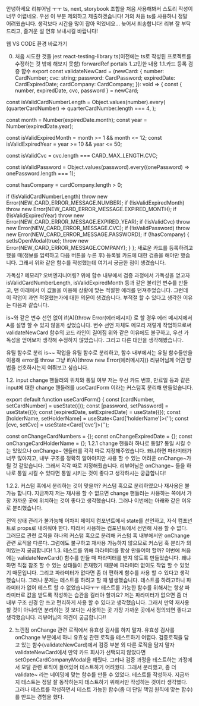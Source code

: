 안녕하세요 리뷰어님 ㅜㅜ
ts, next, storybook 조합을 처음 사용해봐서 스토리 작성이 너무 어렵네요. 우선 이 부분 제외하고 제출하겠습니다!
거의 처음 ts를 사용하니 정말 어려웠습니다. 생각보다 시간을 많이 잡아 먹었네요... 늦어서 죄송합니다!
리뷰 잘 부탁드리고, 즐거운 설 연휴 보내시길 바랍니다!

웹 VS CODE 환경
바로가기

0. 처음 시도한 것들
jest
react-testing-library
ts(이전에는 ts로 작성된 프로젝트를 수정하는 것 밖에 해보지 못함)
forwardRef
portals
1.고민한 내용
1.1.카드 등록 검증 함수
export const validateNewCard = (newCard: {
  number: CardNumber;
  cvc: string;
  password: CardPassword;
  expiredDate: CardExpiredDate;
  cardCompany: CardCompany;
}): void => {
  const { number, expiredDate, cvc, password } = newCard;

  const isValidCardNumberLength = Object.values(number).every(
    (quarterCardNumber) => quarterCardNumber.length === 4,
  );

  const month = Number(expiredDate.month);
  const year = Number(expiredDate.year);

  const isValidExpiredMonth = month >= 1 && month <= 12;
  const isValidExpiredYear = year >= 10 && year <= 50;

  const isValidCvc = cvc.length === CARD_MAX_LENGTH.CVC;

  const isValidPassword = Object.values(password).every((onePassword) => onePassword.length === 1);

  const hasCompany = cardCompany.length > 0;

  if (!isValidCardNumberLength) throw new Error(NEW_CARD_ERROR_MESSAGE.NUMBER);
  if (!isValidExpiredMonth) throw new Error(NEW_CARD_ERROR_MESSAGE.EXPIRED_MONTH);
  if (!isValidExpiredYear) throw new Error(NEW_CARD_ERROR_MESSAGE.EXPIRED_YEAR);
  if (!isValidCvc) throw new Error(NEW_CARD_ERROR_MESSAGE.CVC);
  if (!isValidPassword) throw new Error(NEW_CARD_ERROR_MESSAGE.PASSWORD);
  if (!hasCompany) {
    setIsOpenModal(true);
    throw new Error(NEW_CARD_ERROR_MESSAGE.COMPANY);
  }
};
새로운 카드를 등록하려고 했을 때(정보를 입력하고 다음 버튼을 누른 후) 등록될 카드에 대한 검증을 해야만 했습니다. 그래서 위와 같은 함수를 작성했는데 여기서 궁금한 점이 생겼습니다.

가독성? 메모리? 오버엔지니어링?
위에 함수 내부에서 검증 과정에서 가독성을 얻고자 isValidCardNumberLength, isValidExpiredMonth 등과 같은 불리언 변수를 만들고, 맨 아래에서 이 값들을 이용해 상황에 맞는 적절한 에러를 던져주었습니다. 그런데 이 작업이 과연 적절했는가에 대한 의문이 생겼습니다. 부적절 할 수 있다고 생각한 이유는 다음과 같습니다.

is~와 같은 변수 선언 없이 if(A){throw Error(에러메시지} 로 할 경우 에러 메시지에서 A를 설명 할 수 있지 않을까 싶었습니다.
변수 선언 자체도 메모리
저렇게 작업하므로써 validateNewCard 함수의 코드 라인이 길어짐
위와 같은 이유에도 불구하고, 우선 가독성을 얻어보자 생각해 수정하지 않았습니다. 그리고 다른 대안을 생각해봤습니다.

유틸 함수로 분리 is~~ 작업을 유틸 함수로 분리하고, 함수 내부에서는 유틸 함수들만을 이용해 error를 throw
그냥 if(A){throw new Error(에러메시지)}
리뷰어님께 어떤 방법을 선호하시는지 여쭤보고 싶습니다.

1.2. input change 핸들러의 위치와 통일 여부
저는 우선 카드 번호, 만료일 등과 같은 input에 대한 change 핸들러를 useCardForm 이라는 커스텀훅 분리해 만들었습니다.

export default function useCardForm() {
  const [cardNumber, setCardNumber] = useState<CardNumber>({});
  const [password, setPassword] = useState<CardPassword>({});
  const [expiredDate, setExpiredDate] = useState<CardExpiredDate>({});
  const [holderName, setHolderName] = useState<Card['holderName']>('');
  const [cvc, setCvc] = useState<Card['cvc']>('');

  const onChangeCardNumbers = {};
  const onChangeExpiredDate = {};
  const onChangeCardHolderName = {};
1.2.1 change 핸들러 하나로 통일?
통일 시킬 수는 있었으나 onChange~ 핸들러를 각각 따로 지정해주었습니다. 왜냐하면 파라미터가 너무 많아지고, 내부 구조를 정확히 알아야지만 사용 할 수 있는 어려운 onChange~가 될 것 같았습니다. 그래서 각각 따로 지정해줬습니다. 리뷰어님은 onChange~ 들을 하나로 통일 시킬 수 있다면 통일 시키는 것이 좋다고 생각하시는 궁급합니다!

1.2.2. 커스텀 훅에서 분리하는 것이 맞을까?
커스텀 훅으로 분리하였으나 재사용은 불가능 합니다. 지금까지 저는 재사용 할 수 없으면 change 핸들러는 사용하는 쪽에서 가장 가까운 곳에 위치하는 것이 좋다고 생각했습니다. 그러나 이번에는 아래와 같은 이유로 분리했습니다.

전역 상태 관리가 불가능해 어차피 페이지 컴포넌트에서 state를 선언하고, 자식 컴포넌트로 props로 내려줘야 한다. 따라서 사용하는 컴포넌트에서 선언해 사용 할 수 없다.
그러므로 관련 로직을 하나의 커스텀 훅으로 분리해 커스텀 훅 내부에서만 onChange 관련 로직을 다룬다.
그럼에도 불구하고 재사용 가능하지 않으므로 커스텀 훅 분리가 의미있는지 궁금합니다!
1.3. 테스트를 위해 파라미터를 항상 만들어야 할까?
이번에 처음에는 validateNewCard() 함수를 만들 때 파라미터를 받지 않도록 만들었습니다. 왜냐하면 직접 참조 할 수 있는 상태들이 존재했기 때문에 파라미터 없이도 작업 할 수 있었기 때문입니다. 그리고 파라미터가 없다면 좀 더 편하게 함수를 사용 할 수 있다고 생각했습니다. 그러나 문제는 테스트를 하려고 할 때 발생했습니다. 테스트를 하려고하니 파라미터가 없어 테스트 할 수 없었습니다ㅜㅜ 테스트를 가능한 함수를 위해서는 항상 파라미터로 값을 받도록 작성하는 습관을 길러야 할까요? 저는 파라미터가 없으면 좀 더 내부 구조 신경 안 쓰고 편리하게 사용 할 수 있다고 생각했습니다. 그래서 만약 재사용 할 것이 아니라면 분리하는 것 보다는 사용하는 곳 가장 가까운 곳에서 정의되면 좋다고 생각했습니다. 리뷰어님의 의견이 궁금합니다!!

2. 느낀점
onChange 관련 로직에서 유효성 검사를 하지 말자. 유효성 검사를 onChange 부분에서 하니 유효성 관련 로직을 테스트하기 어렵다.
검증로직을 담고 있는 함수(validateNewCard)에서 검증 부분 외 다른 로직을 담지 말자
validateNewCard에서 만약 카드 회사가 선택되지 않았다면 setOpenCardCompanyModal을 해줬다. 그러나 검증 과정을 테스트하는 과정에서 모달 관련 로직이 들어있어 테스트하기 어려웠다. 그래서 분리했고, 좀 더 validate~ 라는 네이밍에 맞는 함수를 만들 수 있었다.
테스트를 작성하자. 지금까지 테스트는 정말 잘 동작하는지 테스트하기 위해서만 작성하는 것이라 생각했다. 그러나 테스트를 작성하면서 테스트 가능한 함수(좀 더 단일 책임 원칙에 맞는 함수)를 만드는 경험을 했다.
